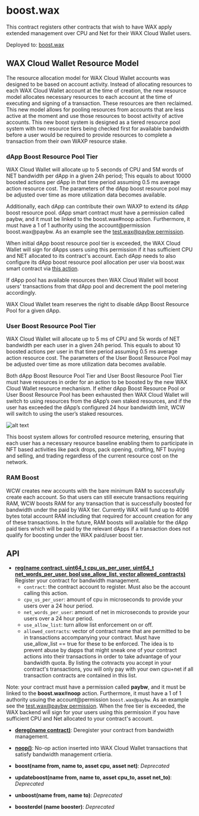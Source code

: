 # boost.wax

This contract registers other contracts that wish to have WAX apply extended management over CPU and Net for their WAX Cloud Wallet users.

Deployed to: [boost.wax](https://waxblock.io/account/boost.wax)


## WAX Cloud Wallet Resource Model

The resource allocation model for WAX Cloud Wallet accounts was designed to be based on account activity. Instead of allocating resources to each WAX Cloud Wallet account at the time of creation, the new resource model allocates necessary resources to each account at the time of executing and signing of a transaction. These resources are then reclaimed. This new model allows for pooling resources from accounts that are less active at the moment and use those resources to boost activity of active accounts. This new boost system is designed as a tiered resource pool system with two resource tiers being checked first for available bandwidth before a user would be required to provide resources to complete a transaction from their own WAXP resource stake.

### dApp Boost Resource Pool Tier

WAX Cloud Wallet will allocate up to 5 seconds of CPU and 5M words of NET bandwidth per dApp in a given 24h period; This equals to about 10000 boosted actions per dApp in that time period assuming 0.5 ms average action resource cost. The parameters of the dApp boost resource pool may be adjusted over time as more utilization data becomes available.
   
Additionally, each dApp can contribute their own WAXP to extend its dApp boost resource pool. dApp smart contract must have a permission called paybw, and it must be linked to the boost.wax#noop action. Furthermore, it must have a 1 of 1 authority using the account@permission boost.wax@paybw. As an example see the [test.wax@paybw permission](https://waxblock.io/account/test.wax#keys).
   
When initial dApp boost resource pool tier is exceeded, the WAX Cloud Wallet will sign for dApps users using this permission if it has sufficient CPU and NET allocated to its contract's account. Each dApp needs to also configure its dApp boost resource pool allocation per user via boost.wax smart contract via [this action](https://waxblock.io/account/boost.wax?action=reg#contract-actions).

If dApp pool has available resources then WAX Cloud Wallet will boost users' transactions from that dApp pool and decrement the pool metering accordingly.
   
WAX Cloud Wallet team reserves the right to disable dApp Boost Resource Pool for a given dApp.

### User Boost Resource Pool Tier

WAX Cloud Wallet will allocate up to 5 ms of CPU and 5k words of NET bandwidth per each user in a given 24h period. This equals to about 10 boosted actions per user in that time period assuming 0.5 ms average action resource cost. The parameters of the User Boost Resource Pool may be adjusted over time as more utilization data becomes available.

Both dApp Boost Resource Pool Tier and User Boost Resource Pool Tier must have resources in order for an action to be boosted by the new WAX Cloud Wallet resource mechanism. If either dApp Boost Resource Pool or User Boost Resource Pool has been exhausted then WAX Cloud Wallet will switch to using resources from the dApp’s own staked resources, and if the user has exceeded the dApp’s configured 24 hour bandwidth limit, WCW will switch to using the user’s staked resources.

![alt text](https://github.com/worldwide-asset-exchange/boost.wax/blob/master/BoostDecisionTree.png?raw=true)

This boost system allows for controlled resource metering, ensuring that each user has a necessary resource baseline enabling them to participate in NFT based activities like pack drops, pack opening, crafting, NFT buying and selling, and trading regardless of the current resource cost on the network.

### RAM Boost

WCW creates new accounts with the bare minimum RAM to successfully create each account. So that users can still execute transactions requiring RAM, WCW boosts RAM for any transaction that is successfully boosted for bandwidth under the paid by WAX tier. Currently WAX will fund up to 4096 bytes total account RAM including that required for account creation for any of these transactions. In the future, RAM boosts will available for the dApp paid tiers which will be paid by the relevant dApps if a transaction does not qualify for boosting under the WAX paid/user boost tier.

## API

* **[reg(name contract, uint64_t cpu_us_per_user, uint64_t net_words_per_user, bool use_allow_list, vector<name> allowed_contracts)](https://waxblock.io/account/boost.wax?action=reg#contract-actions)**
   Register your contract for bandwidth management.  
   * `contract`: the contract account to register. Must also be the account calling this action.  
   * `cpu_us_per_user`: amount of cpu in microseconds to provide your users over a 24 hour period.  
   * `net_words_per_user`: amount of net in microseconds to provide your users over a 24 hour period.  
   * `use_allow_list`: turn allow list enforcement on or off.
   * `allowed_contracts`: vector of contract name that are permitted to be in transactions accompanying your contract. Must have use_allow_list == true for these to be enforced. The idea is to prevent abuse by dapps that might sneak one of your contract actions into their transactions in order to take advantage of your bandwidth quota. By listing the cotnracts you accept in your contract's transactions, you will only pay with your own cpu+net if all transaction contracts are contained in this list.  
   
Note: your contract must have a permission called **paybw**, and it must be linked to the **boost.wax**#**noop** action. Furthermore, it must have a 1 of 1 authority usuing the account@permission `boost.wax@paybw`. As an example see the [test.wax@paybw permission](https://waxblock.io/account/test.wax#keys). When the free tier is exceeded, the WAX backend will sign for your users using this permission if you have sufficient CPU and Net allocated to your contract's account.
   
* **[dereg(name contract)](https://waxblock.io/account/boost.wax?action=dereg#contract-actions)**: 
   Deregister your contract from bandwidth management.  
   
* **[noop()](https://waxblock.io/account/boost.wax?action=noop#contract-actions)**: 
   No-op action inserted into WAX Cloud Wallet transactions that satisfy bandwidth management crtieria.  

* **boost(name from, name to, asset cpu, asset net)**: *Deprecated*
* **updateboost(name from, name to, asset cpu_to, asset net_to)**: *Deprecated*
* **unboost(name from, name to)**: *Deprecated*
* **boosterdel (name booster)**: *Deprecated*
